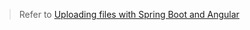 > Refer to [Uploading files with Spring Boot and Angular](https://mflash.dev/post/2018/09/09/uploading-files-with-spring-boot-and-angular/)
